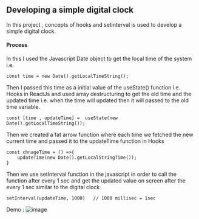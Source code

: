 ## Developing a simple digital clock
    
  In this project , concepts of hooks and setinterval is used to develop a simple digital clock.
    
#### Process
In this I used the Javascript Date object to get the local time of the system i.e.

    const time = new Date().getLocalTimeString();

Then I passed this time as a initial value of the useState() function i.e. Hooks in ReactJs and used array destructuring to get the old time and the updated time
i.e. when the time will updated then it will passed to the old time variable.

    const [time , updateTime] =  useState(new Date().getLocalTimeString());

Then we created a fat arrow function where each time we fetched the new current time and passed it to the updateTime function in Hooks

    const chnageTime = () =>{
        updateTime(new Date().getLocalStringTime());
    }

Then we use setInterval function in the javascript in order to call the function after every 1 sec and get the updated value on screen after the every 1 sec similar to the digital clock

    setInterval(updateTime, 1000)   // 1000 millisec = 1sec

Demo :
![image](https://github.com/kaligone/100-Days-Of-ReactJs/assets/61344302/157074fd-1b3e-4bdb-b434-8ce2c505de3a)


    
